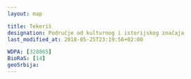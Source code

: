 ```yaml
---
layout: map

title: Tekeriš
designation: Područje od kulturnog i istorijskog značaja
last_modified_at: 2018-05-25T23:19:56+02:00

WDPA: [328865]
BioRaS: [14]
geoSrbija:
---
```

